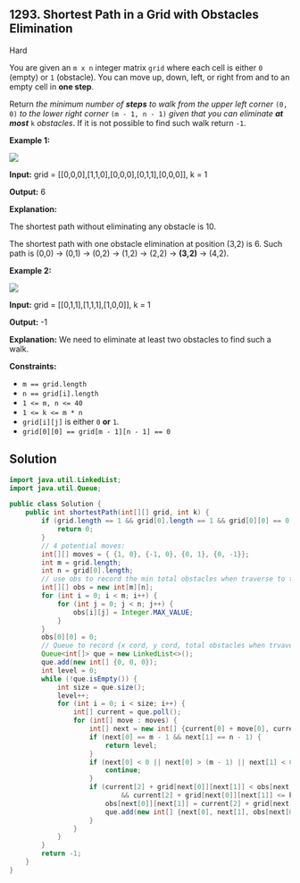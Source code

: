 ## 1293\. Shortest Path in a Grid with Obstacles Elimination

Hard

You are given an `m x n` integer matrix `grid` where each cell is either `0` (empty) or `1` (obstacle). You can move up, down, left, or right from and to an empty cell in **one step**.

Return _the minimum number of **steps** to walk from the upper left corner_ `(0, 0)` _to the lower right corner_ `(m - 1, n - 1)` _given that you can eliminate **at most**_ `k` _obstacles_. If it is not possible to find such walk return `-1`.

**Example 1:**

![](https://assets.leetcode.com/uploads/2021/09/30/short1-grid.jpg)

**Input:** grid = [[0,0,0],[1,1,0],[0,0,0],[0,1,1],[0,0,0]], k = 1

**Output:** 6

**Explanation:**

The shortest path without eliminating any obstacle is 10.

The shortest path with one obstacle elimination at position (3,2) is 6. Such path is (0,0) -> (0,1) -> (0,2) -> (1,2) -> (2,2) -> **(3,2)** -> (4,2).

**Example 2:**

![](https://assets.leetcode.com/uploads/2021/09/30/short2-grid.jpg)

**Input:** grid = [[0,1,1],[1,1,1],[1,0,0]], k = 1

**Output:** -1

**Explanation:** We need to eliminate at least two obstacles to find such a walk.

**Constraints:**

*   `m == grid.length`
*   `n == grid[i].length`
*   `1 <= m, n <= 40`
*   `1 <= k <= m * n`
*   `grid[i][j]` is either `0` **or** `1`.
*   `grid[0][0] == grid[m - 1][n - 1] == 0`

## Solution

```java
import java.util.LinkedList;
import java.util.Queue;

public class Solution {
    public int shortestPath(int[][] grid, int k) {
        if (grid.length == 1 && grid[0].length == 1 && grid[0][0] == 0) {
            return 0;
        }
        // 4 potential moves:
        int[][] moves = { {1, 0}, {-1, 0}, {0, 1}, {0, -1}};
        int m = grid.length;
        int n = grid[0].length;
        // use obs to record the min total obstacles when traverse to the position
        int[][] obs = new int[m][n];
        for (int i = 0; i < m; i++) {
            for (int j = 0; j < n; j++) {
                obs[i][j] = Integer.MAX_VALUE;
            }
        }
        obs[0][0] = 0;
        // Queue to record {x cord, y cord, total obstacles when trvavers to this position}
        Queue<int[]> que = new LinkedList<>();
        que.add(new int[] {0, 0, 0});
        int level = 0;
        while (!que.isEmpty()) {
            int size = que.size();
            level++;
            for (int i = 0; i < size; i++) {
                int[] current = que.poll();
                for (int[] move : moves) {
                    int[] next = new int[] {current[0] + move[0], current[1] + move[1]};
                    if (next[0] == m - 1 && next[1] == n - 1) {
                        return level;
                    }
                    if (next[0] < 0 || next[0] > (m - 1) || next[1] < 0 || next[1] > (n - 1)) {
                        continue;
                    }
                    if (current[2] + grid[next[0]][next[1]] < obs[next[0]][next[1]]
                            && current[2] + grid[next[0]][next[1]] <= k) {
                        obs[next[0]][next[1]] = current[2] + grid[next[0]][next[1]];
                        que.add(new int[] {next[0], next[1], obs[next[0]][next[1]]});
                    }
                }
            }
        }
        return -1;
    }
}
```